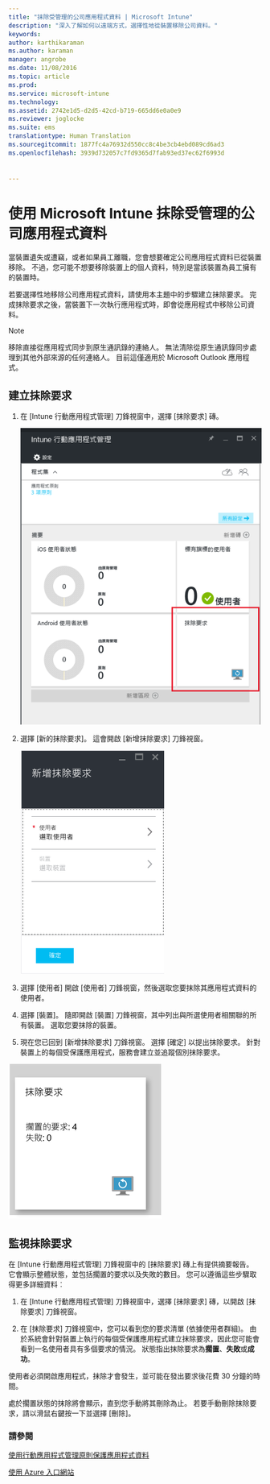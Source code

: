 ```yaml
---
title: "抹除受管理的公司應用程式資料 | Microsoft Intune"
description: "深入了解如何以遠端方式，選擇性地從裝置移除公司資料。"
keywords: 
author: karthikaraman
ms.author: karaman
manager: angrobe
ms.date: 11/08/2016
ms.topic: article
ms.prod: 
ms.service: microsoft-intune
ms.technology: 
ms.assetid: 2742e1d5-d2d5-42cd-b719-665dd6e0a0e9
ms.reviewer: joglocke
ms.suite: ems
translationtype: Human Translation
ms.sourcegitcommit: 1877fc4a76932d550cc8c4be3cb4ebd089cd6ad3
ms.openlocfilehash: 3939d732057c7fd9365d7fab93ed37ec62f6993d


---
```


# <a name="wipe-managed-company-app-data-with-microsoft-intune"></a>使用 Microsoft Intune 抹除受管理的公司應用程式資料
當裝置遺失或遭竊，或者如果員工離職，您會想要確定公司應用程式資料已從裝置移除。 不過，您可能不想要移除裝置上的個人資料，特別是當該裝置為員工擁有的裝置時。

若要選擇性地移除公司應用程式資料，請使用本主題中的步驟建立抹除要求。 完成抹除要求之後，當裝置下一次執行應用程式時，即會從應用程式中移除公司資料。
>[!NOTE]
> 移除直接從應用程式同步到原生通訊錄的連絡人。 無法清除從原生通訊錄同步處理到其他外部來源的任何連絡人。 目前這僅適用於 Microsoft Outlook 應用程式。



## <a name="create-a-wipe-request"></a>建立抹除要求

1.  在 [Intune 行動應用程式管理] 刀鋒視窗中，選擇 [抹除要求] 磚。

    ![內含 [摘要] 磚的 Intune 行動應用程式管理刀鋒視窗的螢幕擷取畫面](../media/AppManagement/AzurePortal_MAM_WipeRequests.png)

2.  選擇 [新的抹除要求]。 這會開啟 [新增抹除要求] 刀鋒視窗。

    ![[新增抹除要求] 刀鋒視窗的螢幕擷取畫面](../media/AppManagement/AzurePortal_MAM_NewWipeRequest.png)

3.  選擇 [使用者] 開啟 [使用者] 刀鋒視窗，然後選取您要抹除其應用程式資料的使用者。

4.  選擇 [裝置]。  隨即開啟 [裝置]  刀鋒視窗，其中列出與所選使用者相關聯的所有裝置。  選取您要抹除的裝置。

5.  現在您已回到 [新增抹除要求] 刀鋒視窗。 選擇 [確定] 以提出抹除要求。 針對裝置上的每個受保護應用程式，服務會建立並追蹤個別抹除要求。


![[抹除要求] 磚的螢幕擷取畫面 ](../media/AppManagement/AzurePortal_MAM_WipeRequestsSummary.png)

## <a name="monitor-your-wipe-requests"></a>監視抹除要求
在 [Intune 行動應用程式管理]  刀鋒視窗中的 [抹除要求]  磚上有提供摘要報告。  它會顯示整體狀態，並包括擱置的要求以及失敗的數目。 您可以遵循這些步驟取得更多詳細資料︰

1.  在 [Intune 行動應用程式管理] 刀鋒視窗中，選擇 [抹除要求] 磚，以開啟 [抹除要求] 刀鋒視窗。

2.  在 [抹除要求] 刀鋒視窗中，您可以看到您的要求清單 (依據使用者群組)。 由於系統會針對裝置上執行的每個受保護應用程式建立抹除要求，因此您可能會看到一名使用者具有多個要求的情況。 狀態指出抹除要求為**擱置**、**失敗**或**成功**。

使用者必須開啟應用程式，抹除才會發生，並可能在發出要求後花費 30 分鐘的時間。 

處於擱置狀態的抹除將會顯示，直到您手動將其刪除為止。  若要手動刪除抹除要求，請以滑鼠右鍵按一下並選擇 [刪除]。

### <a name="see-also"></a>請參閱
[使用行動應用程式管理原則保護應用程式資料](protect-app-data-using-mobile-app-management-policies-with-microsoft-intune.md)

[使用 Azure 入口網站](azure-portal-for-microsoft-intune-mam-policies.md)



<!--HONumber=Nov16_HO3-->


